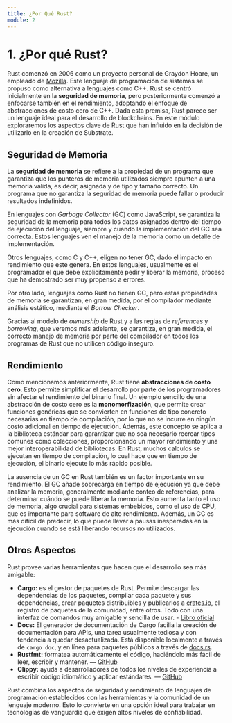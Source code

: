 ```yaml
---
title: ¿Por Qué Rust?
module: 2
---
```


# 1. ¿Por qué Rust?

Rust comenzó en 2006 como un proyecto personal de Graydon Hoare, un empleado de [Mozilla](https://www.mozilla.org/).
Este lenguaje de programación de sistemas se propuso como alternativa a lenguajes como C++.
Rust se centró inicialmente en la **seguridad de memoria**, pero posteriormente comenzó a enfocarse también en el rendimiento, adoptando el enfoque de abstracciones de costo cero de C++.
Dada esta premisa, Rust parece ser un lenguaje ideal para el desarrollo de blockchains.
En este módulo exploraremos los aspectos clave de Rust que han influido en la decisión de utilizarlo en la creación de Substrate.

## Seguridad de Memoria

La **seguridad de memoria** se refiere a la propiedad de un programa que garantiza que los punteros de memoria utilizados siempre apunten a una memoria válida, es decir, asignada y de tipo y tamaño correcto.
Un programa que no garantiza la seguridad de memoria puede fallar o producir resultados indefinidos.

En lenguajes con _Garbage Collector_ (GC) como JavaScript, se garantiza la seguridad de la memoria para todos los datos asignados dentro del tiempo de ejecución del lenguaje, siempre y cuando la implementación del GC sea correcta.
Estos lenguajes ven el manejo de la memoria como un detalle de implementación.

Otros lenguajes, como C y C++, eligen no tener GC, dado el impacto en rendimiento que este genera.
En estos lenguajes, usualmente es el programador el que debe explicitamente pedir y liberar la memoria, proceso que ha demostrado ser muy propenso a errores.

Por otro lado, lenguajes como Rust no tienen GC, pero estas propiedades de memoria se garantizan, en gran medida, por el compilador mediante análisis estático, mediante el _Borrow Checker_.

Gracias al modelo de _ownership_ de Rust y a las reglas de _references_ y _borrowing_, que veremos más adelante, se garantiza, en gran medida, el correcto manejo de memoria por parte del compilador en todos los programas de Rust que no utilicen código inseguro.

## Rendimiento

Como mencionamos anteriormente, Rust tiene **abstracciones de costo cero**.
Esto permite simplificar el desarrollo por parte de los programadores sin afectar el rendimiento del binario final.
Un ejemplo sencillo de una abstracción de costo cero es la **monomorfización**, que permite crear funciones genéricas que se convierten en funciones de tipo concreto necesarias en tiempo de compilación, por lo que no se incurre en ningún costo adicional en tiempo de ejecución.
Además, este concepto se aplica a la biblioteca estándar para garantizar que no sea necesario recrear tipos comunes como colecciones, proporcionando un mayor rendimiento y una mejor interoperabilidad de bibliotecas.
En Rust, muchos calculos se ejecutan en tiempo de compilación, lo cual hace que en tiempo de ejecución, el binario ejecute lo más rápido posible.

La ausencia de un GC en Rust también es un factor importante en su rendimiento.
El GC añade sobrecarga en tiempo de ejecución ya que debe analizar la memoria, generalmente mediante conteo de referencias, para determinar cuándo se puede liberar la memoria.
Esto aumenta tanto el uso de memoria, algo crucial para sistemas embebidos, como el uso de CPU, que es importante para software de alto rendimiento.
Además, un GC es más difícil de predecir, lo que puede llevar a pausas inesperadas en la ejecución cuando se está liberando recursos no utilizados.

## Otros Aspectos

Rust provee varias herramientas que hacen que el desarrollo sea más amigable:

- **Cargo:** es el gestor de paquetes de Rust. Permite descargar las dependencias de los paquetes, compilar cada paquete y sus dependencias, crear paquetes distribuibles y publicarlos a [crates.io](http://crates.io/), el registro de paquetes de la comunidad, entre otros. Todo con una interfaz de comandos muy amigable y sencilla de usar. - [Libro oficial](https://doc.rust-lang.org/cargo/)
- **Docs:** El generador de documentación de Cargo facilia la creación de documentación para APIs, una tarea usualmente tediosa y con tendencia a quedar desactualizada. Está disponible localmente a través de `cargo doc`, y en línea para paquetes públicos a través de [docs.rs](https://docs.rs/).
- **Rustfmt:** formatea automáticamente el código, haciéndolo más fácil de leer, escribir y mantener. — [GitHub](https://github.com/rust-lang/rustfmt)
- **Clippy:** ayuda a desarrolladores de todos los niveles de experiencia a escribir código idiomático y aplicar estándares. — [GitHub](https://github.com/rust-lang/rust-clippy)

Rust combina los aspectos de seguridad y rendimiento de lenguajes de programación establecidos con las herramientas y la comunidad de un lenguaje moderno. Esto lo convierte en una opción ideal para trabajar en tecnologías de vanguardia que exigen altos niveles de confiabilidad.
